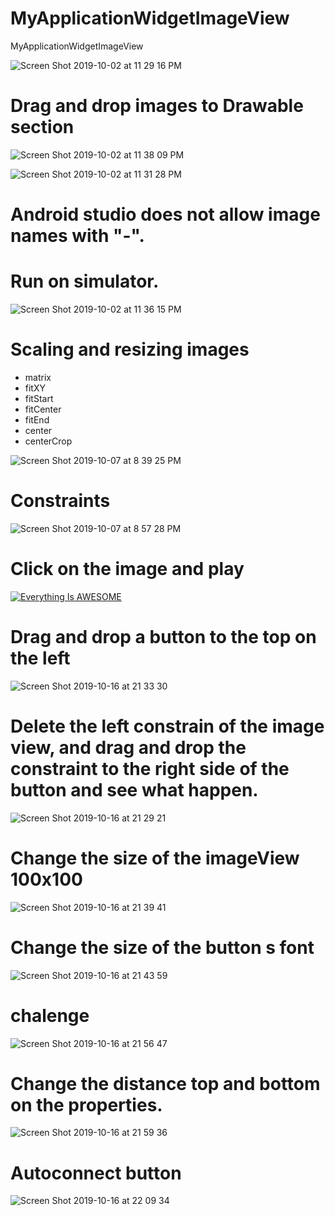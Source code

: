 # MyApplicationWidgetImageView
MyApplicationWidgetImageView

![Screen Shot 2019-10-02 at 11 29 16 PM](https://user-images.githubusercontent.com/24994818/66099432-7beeff80-e56c-11e9-8363-082a5e988f0e.png)

# Drag and drop images to Drawable section

![Screen Shot 2019-10-02 at 11 38 09 PM](https://user-images.githubusercontent.com/24994818/66099778-be650c00-e56d-11e9-8471-8bb8f2922347.png)

![Screen Shot 2019-10-02 at 11 31 28 PM](https://user-images.githubusercontent.com/24994818/66099512-c83a3f80-e56c-11e9-822e-64080bc793e5.png)

# Android studio does not allow image names with "-".


# Run on simulator.

![Screen Shot 2019-10-02 at 11 36 15 PM](https://user-images.githubusercontent.com/24994818/66099692-7a720700-e56d-11e9-85d6-7dfb46b1506d.png)

# Scaling and resizing images

- matrix
- fitXY
- fitStart
- fitCenter
- fitEnd
- center
- centerCrop

![Screen Shot 2019-10-07 at 8 39 25 PM](https://user-images.githubusercontent.com/24994818/66360961-92b59d80-e942-11e9-8cc3-3c279c9f5526.png)

# Constraints

![Screen Shot 2019-10-07 at 8 57 28 PM](https://user-images.githubusercontent.com/24994818/66361638-22f4e200-e945-11e9-9499-224a03413639.png)

# Click on the image and play

[![Everything Is AWESOME](https://user-images.githubusercontent.com/24994818/66361638-22f4e200-e945-11e9-9499-224a03413639.png)](https://www.youtube.com/watch?v=H_hOKf05Mb8 "Everything Is AWESOME")

# Drag and drop a button to the top on the left

![Screen Shot 2019-10-16 at 21 33 30](https://user-images.githubusercontent.com/24994818/66973135-9f31a880-f05c-11e9-86b6-5e7381c7a115.png)

# Delete the left constrain of the image view, and drag and drop the constraint to the right side of the button and see what happen.

![Screen Shot 2019-10-16 at 21 29 21](https://user-images.githubusercontent.com/24994818/66972977-0bf87300-f05c-11e9-9a93-004ec8c33e5d.png)

# Change the size of the imageView 100x100

![Screen Shot 2019-10-16 at 21 39 41](https://user-images.githubusercontent.com/24994818/66973390-807fe180-f05d-11e9-9214-95c8917ebcdc.png)

# Change the size of the button s font

![Screen Shot 2019-10-16 at 21 43 59](https://user-images.githubusercontent.com/24994818/66973607-1287ea00-f05e-11e9-9eef-58991b7f4285.png)

# chalenge

![Screen Shot 2019-10-16 at 21 56 47](https://user-images.githubusercontent.com/24994818/66974193-fbe29280-f05f-11e9-855d-9cf683e1be75.png)

# Change the distance top and bottom on the properties.

![Screen Shot 2019-10-16 at 21 59 36](https://user-images.githubusercontent.com/24994818/66974322-58de4880-f060-11e9-8a05-3bd967e9bc2a.png)

# Autoconnect button

![Screen Shot 2019-10-16 at 22 09 34](https://user-images.githubusercontent.com/24994818/66974738-b6bf6000-f061-11e9-81d3-613a093fe558.png)
